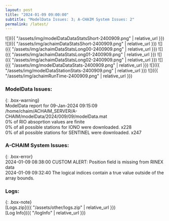 ```yaml
---
layout: post
title: "2024-01-09 09:00:00"
subtitle: "ModelData Issues: 3; A-CHAIM System Issues: 2"
permalink: /latest/
---
```


![]({{ "/assets/img/modelDataDataStatsShort-2400909.png" | relative_url }})
![]({{ "/assets/img/achaimDataStatsShort-2400909.png" | relative_url }})
![]({{ "/assets/img/achaimDataStatsLong00-2400909.png" | relative_url }})
![]({{ "/assets/img/achaimDataStatsLong01-2400909.png" | relative_url }})
![]({{ "/assets/img/achaimDataStatsLong02-2400909.png" | relative_url }})
![]({{ "/assets/img/modelDataDataStats-2400909.png" | relative_url }})
![]({{ "/assets/img/modelDataStationStats-2400909.png" | relative_url }})
![]({{ "/assets/img/achaimRunTime-2400909.png" | relative_url }})


### ModelData Issues:  
  
{: .box-warning}  
 ModelData report for 09-Jan-2024 09:15:09   
 /home/chaim/ACHAIM_SERVER/A-CHAIM/modelData/2024/009/09/modelData.mat   
 0% of RIO absoprtion values are finite   
 0% of all possible stations for IONO were downloaded. x228   
 0% of all possible stations for SENTINEL were downloaded. x247   
  
### A-CHAIM System Issues:  
  
{: .box-error}  
2024-01-09 08:38:00 CUSTOM ALERT: Position field is missing from RINEX data  
2024-01-09 09:32:40 The logical indices contain a true value outside of the array bounds.  

### Logs:  
  
{: .box-note}  
[Logs.zip]({{ "/assets/other/logs.zip" | relative_url }})  
[Log Info]({{ "/logInfo" | relative_url }})  

